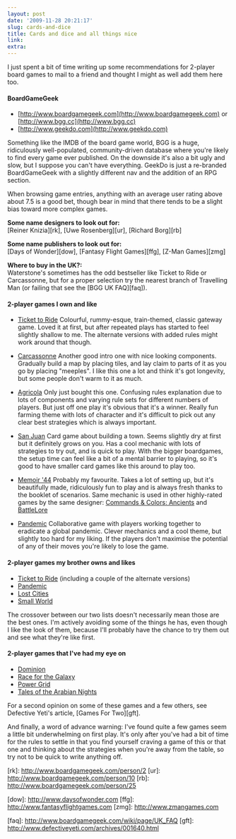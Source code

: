 ```yaml
---
layout: post
date: '2009-11-28 20:21:17'
slug: cards-and-dice
title: Cards and dice and all things nice
link: 
extra: 
---
```


I just spent a bit of time writing up some recommendations for 2-player board games to mail to a friend and thought I might as well add them here too.

#### BoardGameGeek

* [http://www.boardgamegeek.com](http://www.boardgamegeek.com) or [http://www.bgg.cc](http://www.bgg.cc)
* [http://www.geekdo.com](http://www.geekdo.com)

Something like the IMDB of the board game world, BGG is a huge, ridiculously well-populated, community-driven database where you're likely to find every game ever published. On the downside it's also a bit ugly and slow, but I suppose you can't have everything. GeekDo is just a re-branded BoardGameGeek with a slightly different nav and the addition of an RPG section.

When browsing game entries, anything with an average user rating above about 7.5 is a good bet, though bear in mind that there tends to be a slight bias toward more complex games.

__Some name designers to look out for:__<br />
\[Reiner Knizia\]\[rk\], \[Uwe Rosenberg\]\[ur\], \[Richard Borg\]\[rb\]

__Some name publishers to look out for:__<br />
\[Days of Wonder\]\[dow\], \[Fantasy Flight Games\]\[ffg\], \[Z-Man Games\]\[zmg\]

__Where to buy in the UK?:__<br />
Waterstone's sometimes has the odd bestseller like Ticket to Ride or Carcassonne, but for a proper selection try the nearest branch of Travelling Man (or failing that see the \[BGG UK FAQ\]\[faq\]).

#### 2-player games I own and like

* [Ticket to Ride](http://bgg.cc/boardgame/9209)
Colourful, rummy-esque, train-themed, classic gateway game. Loved it at first, but after repeated plays has started to feel slightly shallow to me. The alternate versions with added rules might work around that though.

* [Carcassonne](http://bgg.cc/boardgame/822)
Another good intro one with nice looking components. Gradually build a map by placing tiles, and lay claim to parts of it as you go by placing "meeples". I like this one a lot and think it's got longevity, but some people don't warm to it as much.

* [Agricola](http://bgg.cc/boardgame/31260)
Only just bought this one. Confusing rules explanation due to lots of components and varying rule sets for different numbers of players. But just off one play it's obvious that it's a winner. Really fun farming theme with lots of character and it's difficult to pick out any clear best strategies which is always important.

* [San Juan](http://bgg.cc/boardgame/8217)
Card game about building a town. Seems slightly dry at first but it definitely grows on you. Has a cool mechanic with lots of strategies to try out, and is quick to play. With the bigger boardgames, the setup time can feel like a bit of a mental barrier to playing, so it's good to have smaller card games like this around to play too.

* [Memoir '44](http://bgg.cc/boardgame/10630)
Probably my favourite. Takes a lot of setting up, but it's beautifully made, ridiculously fun to play and is always fresh thanks to the booklet of scenarios. Same mechanic is used in other highly-rated games by the same designer: [Commands & Colors: Ancients](http://bgg.cc/boardgame/14105) and [BattleLore](http://bgg.cc/boardgame/25417)

* [Pandemic](http://bgg.cc/boardgame/30549)
Collaborative game with players working together to eradicate a global pandemic. Clever mechanics and a cool theme, but slightly too hard for my liking. If the players don't maximise the potential of any of their moves you're likely to lose the game.

#### 2-player games my brother owns and likes

* [Ticket to Ride](http://bgg.cc/boardgame/9209) (including a couple of the alternate versions)
* [Pandemic](http://bgg.cc/boardgame/30549)
* [Lost Cities](http://bgg.cc/boardgame/50)
* [Small World](http://bgg.cc/boardgame/40692)

The crossover between our two lists doesn't necessarily mean those are the best ones. I'm actively avoiding some of the things he has, even though I like the look of them, because I'll probably have the chance to try them out and see what they're like first.

#### 2-player games that I've had my eye on

* [Dominion](http://bgg.cc/boardgame/36218)
* [Race for the Galaxy](http://bgg.cc/boardgame/28143)
* [Power Grid](http://bgg.cc/boardgame/2651)
* [Tales of the Arabian Nights](http://bgg.cc/boardgame/34119)

For a second opinion on some of these games and a few others, see Defective Yeti's article, \[Games For Two\]\[gft\].

And finally, a word of advance warning: I've found quite a few games seem a little bit underwhelming on first play. It's only after you've had a bit of time for the rules to settle in that you find yourself craving a game of this or that one and thinking about the strategies when you're away from the table, so try not to be quick to write anything off.

\[rk\]: http://www.boardgamegeek.com/person/2
\[ur\]: http://www.boardgamegeek.com/person/10
\[rb\]: http://www.boardgamegeek.com/person/25

\[dow\]: http://www.daysofwonder.com
\[ffg\]: http://www.fantasyflightgames.com
\[zmg\]: http://www.zmangames.com

\[faq\]: http://www.boardgamegeek.com/wiki/page/UK_FAQ
\[gft\]: http://www.defectiveyeti.com/archives/001640.html
